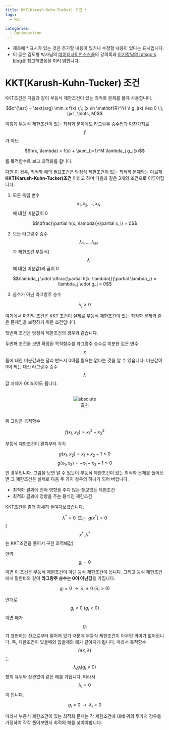 ```yaml
---
title: KKT(Karush-Kuhn-Tucker) 조건 *
tags:
  - KKT

categories:
  - Optimization
---
```


- 제목에 * 표시가 있는 것은 추가할 내용이 있거나 수정할 내용이 있다는 표시입니다.
- 이 글은 김도형 박사님의 <a href="https://datascienceschool.net/">데이터사이언스스쿨</a>의 강의록과 <a href="https://ratsgo.github.io/">이기창님의 ratsgo's blog</a>를 참고하였음을 미리 밝힙니다.

# KKT(Karush-Kuhn-Tucker) 조건

KKT조건은 다음과 같이 부등식 제한조건이 있는 최적화 문제를 풀때 사용합니다.

$$x^{\ast} = \text{arg} \min_x f(x)  \;\; (x \in \mathbf{R}^N) \\  
g_j(x) \leq 0 \;\; (j=1, \ldots, M)$$

이렇게 부등식 제한조건이 있는 최적화 문제에도 라그랑주 승수법과 마찬가지로 $$f$$가 아닌

$$h(x, \lambda) = f(x) + \sum_{j=1}^M \lambda_j g_j(x)$$

를 목적함수로 보고 최적화를 합니다.

다만 이 경우, 최적화 해의 필요조건은 방정식 제한조건이 있는 최적화 문제와는 다르게 **KKT(Karush-Kuhn-Tucker)조건** 이라고 하며 다음과 같은 3개의 조건으로 이루어집니다.

1. 모든 독립 변수 $$x_1, x_2, \ldots , x_N$$ 에 대한 미분값이 0

$$\dfrac{\partial h(x, \lambda)}{\partial x_i} = 0$$

2. 모든 라그랑주 승수 $$\lambda_1, \ldots , \lambda_M$$과 제한조건 부등식($$\lambda$$에 대한 미분값)의 곱이 0

$$\lambda_j \cdot \dfrac{\partial h(x, \lambda)}{\partial \lambda_j} = \lambda_j \cdot g_j = 0$$

3. 음수가 아닌 라그랑주 승수

$$\lambda_j \geq 0$$

여기에서 마지막 조건은 KKT 조건이 실제로 부등식 제한조건이 있는 최적화 문제와 같은 문제임을 보장하기 위한 조건입니다.

첫번째 조건은 방정식 제한조건의 경우와 같습니다.

두번째 조건을 보면 확장된 목적함수를 라그랑주 승수로 미분한 값은 변수 $$x$$들에 대한 미분값과는 달리 반드시 0이될 필요는 없다는 것을 알 수 있습니다. 미분값이 0이 되는 대신 라그랑주 승수 $$\lambda$$ 값 자체가 0이되어도 됩니다.

<br/>
<center><img data-action="zoom" src='{{ "/assets/img/kkt.png" | relative_url }}' alt='absolute'></center>
<center><a href="https://datascienceschool.net/view-notebook/0c66f1810445488baf19cac79305793b/">출처</a></center>
<br/>

위 그림은 목적함수

$$f(x_1, x_2) = x_1^2 + x_2^2$$

부등식 제한조건이 왼쪽부터 각각

 $$g(x_1, x_2) = x_1 + x_2 - 1 \leq 0$$
 $$g(x_1, x_2) = -x_1 - x_2 + 1 \leq 0$$
인 경우입니다. 그림을 보면 알 수 있듯이 부등식 제한조건이 있는 최적화 문제를 풀어보면 그 제한조건은 실제로 다음 두 가지 경우의 하나가 되어 버립니다.

- 최적화 결과에 전혀 영향을 주지 않는 쓸모없는 제한조건
- 최적화 결과에 영향을 주는 등식인 제한조건

KKT조건을 좀더 자세히 들여다보겠습니다.

$$\lambda^{\ast} = 0 \;\; \text{또는} \;\;  g(x^{\ast}) = 0 $$($$x^{\ast}, \lambda^{\ast}$$는 KKT조건을 풀어서 구한 최적해값)

만약 $$g_i = 0$$이면 이 조건은 부등식 제한조건이 아닌 등식 제한조건이 됩니다. 그리고 등식 제한조건에서 말한바와 같이 **라그랑주 승수는 0이 아닌값**을 가집니다.

$$g_i = 0 \;\; \rightarrow \;\; \lambda_i \neq 0 \; (\lambda_i > 0)$$

반대로 $$g_i \neq 0 \; (g_i < 0)$$ 이면 해가 $$g_i$$가 표현하는 선으로부터 떨어져 있기 때문에 부등식 제한조건이 아무런 의미가 없어집니다. 즉, 제한조건이 있을때와 없을때의 해가 같아지게 됩니다. 따라서 목적함수$$h(x, \lambda)$$는 $$\lambda_i g_i(g_i \neq 0)$$항의 유무와 상관없이 같은 해를 가집니다. 따라서 $$\lambda_i=0$$이 됩니다.

$$g_i \neq 0 \;\; \rightarrow \;\; \lambda_i = 0$$

따라서 부등식 제한조건이 있는 최적화 문제는 각 제한조건에 대해 위의 두가지 경우를 가정하여 각각 풀어보면서 최적의 해를 찾아야합니다.
